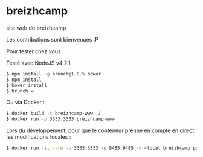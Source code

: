 # breizhcamp
site web du breizhcamp


Les contributions sont bienvenues :P


Pour tester chez vous :

Testé avec  NodeJS v4.2.1

```bash
$ npm install -g brunch@1.8.5 bower
$ npm install
$ bower install
$ brunch w
```

Ou via Docker : 
```bash
$ docker build -t breizhcamp-www ./
$ docker run -p 3333:3333 breizhcamp-www
```

Lors du développement, pour que le conteneur prenne en compte en direct les modifications locales :
```bash
$ docker run -it --rm -p 3333:3333 -p 9485:9485 -v <local breizhcamp path>:/opt/breizhcamp  breizhcamp-www
```
